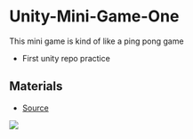 # Unity-Mini-Game-One
This mini game is kind of like a ping pong game
- First unity repo practice

## Materials
- [Source](https://itch.io/game-assets/free/tag-pixel-art)

![](file:///var/folders/x9/8wxct5jx5_7gltb2ppyyv7nm0000gn/T/TemporaryItems/(A%20Document%20Being%20Saved%20By%20screencaptureui%203)/Screen%20Shot%202020-05-21%20at%209.42.30%20PM.png)
